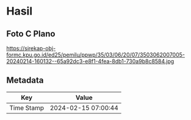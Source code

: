 # Hasil

## Foto C Plano

https://sirekap-obj-formc.kpu.go.id/ed25/pemilu/ppwp/35/03/06/20/07/3503062007005-20240214-160132--65a92dc3-e8f1-4fea-8db1-730a9b8c8584.jpg


## Metadata

| Key        | Value               |
| ---------- | ------------------- |
| Time Stamp | 2024-02-15 07:00:44 |



